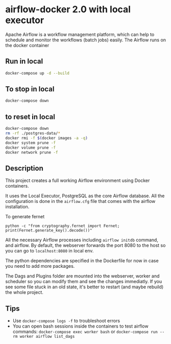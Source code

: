 # airflow-docker 2.0 with local executor
Apache Airflow is a workflow management platform, which can help to schedule and monitor the workflows (batch jobs) easily.
The Airflow runs on the docker container

## Run in local

```sh
docker-compose up -d --build
```

## To stop in local
```sh
docker-compose down
```

## to reset in local
```sh
docker-compose down
rm -rf ./postgres-data/*
docker rmi -f $(docker images -a -q)
docker system prune -f
docker volume prune -f
docker network prune -f
```

## Description

This project creates a full working Airflow environment using Docker containers.

It uses the Local Executor, PostgreSQL as the core Airflow database.
All the configuration is done in the `airflow.cfg` file that comes with the airflow installation.    

To generate fernet
```
python -c "from cryptography.fernet import Fernet; print(Fernet.generate_key().decode())"
```


All the necessary Airflow processes including `airflow initdb` command, and airflow.
By default, the webserver forwards the port 8080 to the host so you can go to `localhost:8080` in local env.

The python dependencies are specified in the Dockerfile for now in case you need to add more packages.

The Dags and Plugins folder are mounted into the webserver, worker and scheduler so you can modify them and see the changes immediatly. If you see
some file stuck in an old state, it's better to restart (and maybe rebuild) the whole project.

## Tips

- Use `docker-compose logs -f` to troubleshoot errors
- You can open bash sessions inside the containers to test airflow commands: `docker-compose exec worker bash` or `docker-compose run --rm worker airflow list_dags`
